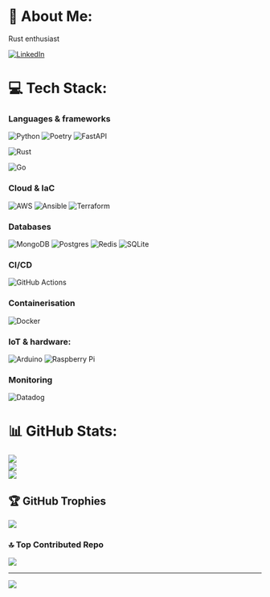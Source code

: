 # 💫 About Me:
Rust enthusiast

[![LinkedIn](https://img.shields.io/badge/LinkedIn-%230077B5.svg?logo=linkedin&logoColor=white)](https://www.linkedin.com/in/lukas-les/) 

# 💻 Tech Stack:
### Languages & frameworks
![Python](https://img.shields.io/badge/python-3670A0?style=for-the-badge&logo=python&logoColor=ffdd54) ![Poetry](https://img.shields.io/badge/Poetry-%233B82F6.svg?style=for-the-badge&logo=poetry&logoColor=0B3D8D) ![FastAPI](https://img.shields.io/badge/FastAPI-005571?style=for-the-badge&logo=fastapi)

![Rust](https://img.shields.io/badge/rust-%23000000.svg?style=for-the-badge&logo=rust&logoColor=white) 

![Go](https://img.shields.io/badge/go-%2300ADD8.svg?style=for-the-badge&logo=go&logoColor=white) 

### Cloud & IaC
![AWS](https://img.shields.io/badge/AWS-%23FF9900.svg?style=for-the-badge&logo=amazon-aws&logoColor=white) 
![Ansible](https://img.shields.io/badge/ansible-%231A1918.svg?style=for-the-badge&logo=ansible&logoColor=white) 
![Terraform](https://img.shields.io/badge/terraform-%235835CC.svg?style=for-the-badge&logo=terraform&logoColor=white)

### Databases
![MongoDB](https://img.shields.io/badge/MongoDB-%234ea94b.svg?style=for-the-badge&logo=mongodb&logoColor=white) ![Postgres](https://img.shields.io/badge/postgres-%23316192.svg?style=for-the-badge&logo=postgresql&logoColor=white) ![Redis](https://img.shields.io/badge/redis-%23DD0031.svg?style=for-the-badge&logo=redis&logoColor=white) ![SQLite](https://img.shields.io/badge/sqlite-%2307405e.svg?style=for-the-badge&logo=sqlite&logoColor=white) 

### CI/CD
![GitHub Actions](https://img.shields.io/badge/github%20actions-%232671E5.svg?style=for-the-badge&logo=githubactions&logoColor=white) 

### Containerisation
![Docker](https://img.shields.io/badge/docker-%230db7ed.svg?style=for-the-badge&logo=docker&logoColor=white) 

### IoT & hardware:
![Arduino](https://img.shields.io/badge/-Arduino-00979D?style=for-the-badge&logo=Arduino&logoColor=white) 
![Raspberry Pi](https://img.shields.io/badge/-RaspberryPi-C51A4A?style=for-the-badge&logo=Raspberry-Pi) 

### Monitoring
![Datadog](https://img.shields.io/badge/datadog-%23632CA6.svg?style=for-the-badge&logo=datadog&logoColor=white) 

# 📊 GitHub Stats:
![](https://github-readme-stats.vercel.app/api?username=Lukas-Les&theme=dark&hide_border=false&include_all_commits=false&count_private=false)<br/>
![](https://github-readme-streak-stats.herokuapp.com/?user=Lukas-Les&theme=dark&hide_border=false)<br/>
![](https://github-readme-stats.vercel.app/api/top-langs/?username=Lukas-Les&theme=dark&hide_border=false&include_all_commits=false&count_private=false&layout=compact)

## 🏆 GitHub Trophies
![](https://github-profile-trophy.vercel.app/?username=Lukas-Les&theme=radical&no-frame=false&no-bg=true&margin-w=4)

### 🔝 Top Contributed Repo
![](https://github-contributor-stats.vercel.app/api?username=Lukas-Les&limit=5&theme=dark&combine_all_yearly_contributions=true)

---
[![](https://visitcount.itsvg.in/api?id=Lukas-Les&icon=0&color=0)](https://visitcount.itsvg.in)

<!-- Proudly created with GPRM ( https://gprm.itsvg.in ) -->
